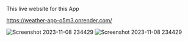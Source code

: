 This live website for this App

https://weather-app-o5m3.onrender.com/



![Screenshot 2023-11-08 234429](https://github.com/Eng-Murad/Weather-App/assets/133163934/0a11dc43-7e7b-4ee4-a48c-56a0565de6d2)
![Screenshot 2023-11-08 234429](https://github.com/Eng-Murad/PRODIGY_WD_02/assets/133163934/cb32f188-9c81-41f0-b212-069a68962671)
